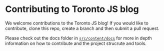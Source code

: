 # Contributing to Toronto JS blog

We welcome contributions to the Toronto JS blog! If you would like to contribute, clone this repo, create a branch and then submit a pull request.

Please check out the docs folder in [`src/content/docs`](src/content/docs/index.md) for more in depth information on how to contribute and the project strucrute and tools.
